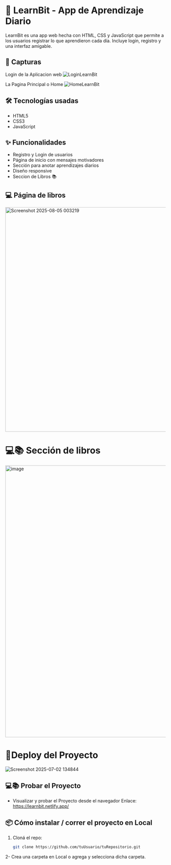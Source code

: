 # 🚀 LearnBit - App de Aprendizaje Diario

LearnBit es una app web hecha con HTML, CSS y JavaScript que permite a los usuarios registrar lo que aprendieron cada día. Incluye login, registro y una interfaz amigable.

## 📸 Capturas
Login de la Aplicacion web
![LoginLearnBit](https://github.com/user-attachments/assets/098121fd-fb33-4fe3-bc94-e166618b133c)

La Pagina Principal o Home
![HomeLearnBit](https://github.com/user-attachments/assets/52862d32-ae27-4bb9-ad90-320be57d926a)





## 🛠️ Tecnologías usadas

- HTML5
- CSS3
- JavaScript

## ✨ Funcionalidades

- Registro y Login de usuarios
- Página de inicio con mensajes motivadores
- Sección para anotar aprendizajes diarios
- Diseño responsive
- Seccion de Libros 📚
## 💻 Página de libros
<img width="698" height="706" alt="Screenshot 2025-08-05 003219" src="https://github.com/user-attachments/assets/18169679-c0a7-4504-9385-9fed7b1d5d89" />

 # 💻📚 Sección de libros
<img width="800" height="855" alt="image" src="https://github.com/user-attachments/assets/a6ce5977-8d75-4f52-bc29-3323c6045326" />



  
# 🚀Deploy del Proyecto
![Screenshot 2025-07-02 134844](https://github.com/user-attachments/assets/f48c6384-cf9a-4e3b-bfb7-b089cf96254e)



## 💻📚  Probar el Proyecto 
 - Visualizar y probar el Proyecto desde el navegador
   Enlace: https://learnbit.netlify.app/

## 📦 Cómo instalar / correr el proyecto en Local

1. Cloná el repo:
   ```bash
   git clone https://github.com/tuUsuario/tuRepositorio.git
2- Crea una carpeta en Local o agrega y selecciona dicha carpeta.

